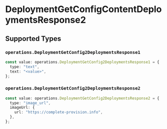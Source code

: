 # DeploymentGetConfigContentDeploymentsResponse2


## Supported Types

### `operations.DeploymentGetConfig2DeploymentsResponse1`

```typescript
const value: operations.DeploymentGetConfig2DeploymentsResponse1 = {
  type: "text",
  text: "<value>",
};
```

### `operations.DeploymentGetConfig2DeploymentsResponse2`

```typescript
const value: operations.DeploymentGetConfig2DeploymentsResponse2 = {
  type: "image_url",
  imageUrl: {
    url: "https://complete-provision.info",
  },
};
```

